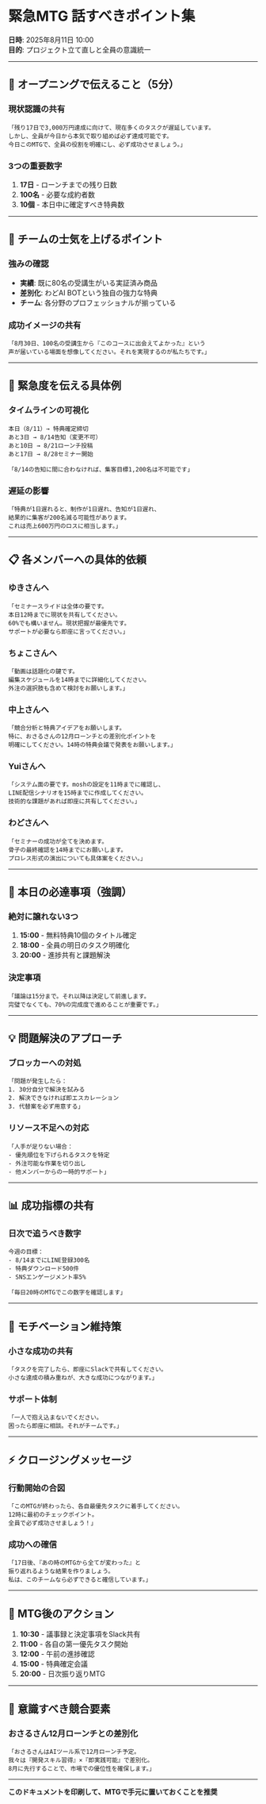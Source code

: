 # 緊急MTG 話すべきポイント集
**日時**: 2025年8月11日 10:00  
**目的**: プロジェクト立て直しと全員の意識統一

---

## 🎯 オープニングで伝えること（5分）

### 現状認識の共有
```
「残り17日で3,000万円達成に向けて、現在多くのタスクが遅延しています。
しかし、全員が今日から本気で取り組めば必ず達成可能です。
今日このMTGで、全員の役割を明確にし、必ず成功させましょう。」
```

### 3つの重要数字
1. **17日** - ローンチまでの残り日数
2. **100名** - 必要な成約者数
3. **10個** - 本日中に確定すべき特典数

---

## 💪 チームの士気を上げるポイント

### 強みの確認
- **実績**: 既に80名の受講生がいる実証済み商品
- **差別化**: わどAI BOTという独自の強力な特典
- **チーム**: 各分野のプロフェッショナルが揃っている

### 成功イメージの共有
```
「8月30日、100名の受講生から『このコースに出会えてよかった』という
声が届いている場面を想像してください。それを実現するのが私たちです。」
```

---

## 🚨 緊急度を伝える具体例

### タイムラインの可視化
```
本日（8/11）→ 特典確定締切
あと3日 → 8/14告知（変更不可）
あと10日 → 8/21ローンチ投稿
あと17日 → 8/28セミナー開始

「8/14の告知に間に合わなければ、集客目標1,200名は不可能です」
```

### 遅延の影響
```
「特典が1日遅れると、制作が1日遅れ、告知が1日遅れ、
結果的に集客が200名減る可能性があります。
これは売上600万円のロスに相当します。」
```

---

## 📋 各メンバーへの具体的依頼

### ゆきさんへ
```
「セミナースライドは全体の要です。
本日12時までに現状を共有してください。
60%でも構いません。現状把握が最優先です。
サポートが必要なら即座に言ってください。」
```

### ちょこさんへ
```
「動画は話題化の鍵です。
編集スケジュールを14時までに詳細化してください。
外注の選択肢も含めて検討をお願いします。」
```

### 中上さんへ
```
「競合分析と特典アイデアをお願いします。
特に、おさるさんの12月ローンチとの差別化ポイントを
明確にしてください。14時の特典会議で発表をお願いします。」
```

### Yuiさんへ
```
「システム面の要です。moshの設定を11時までに確認し、
LINE配信シナリオを15時までに作成してください。
技術的な課題があれば即座に共有してください。」
```

### わどさんへ
```
「セミナーの成功が全てを決めます。
骨子の最終確認を14時までにお願いします。
プロレス形式の演出についても具体案をください。」
```

---

## 🎯 本日の必達事項（強調）

### 絶対に譲れない3つ
1. **15:00** - 無料特典10個のタイトル確定
2. **18:00** - 全員の明日のタスク明確化
3. **20:00** - 進捗共有と課題解決

### 決定事項
```
「議論は15分まで。それ以降は決定して前進します。
完璧でなくても、70%の完成度で進めることが重要です。」
```

---

## 💡 問題解決のアプローチ

### ブロッカーへの対処
```
「問題が発生したら：
1. 30分自分で解決を試みる
2. 解決できなければ即エスカレーション
3. 代替案を必ず用意する」
```

### リソース不足への対応
```
「人手が足りない場合：
- 優先順位を下げられるタスクを特定
- 外注可能な作業を切り出し
- 他メンバーからの一時的サポート」
```

---

## 📊 成功指標の共有

### 日次で追うべき数字
```
今週の目標：
- 8/14までにLINE登録300名
- 特典ダウンロード500件
- SNSエンゲージメント率5%

「毎日20時のMTGでこの数字を確認します」
```

---

## 🚀 モチベーション維持策

### 小さな成功の共有
```
「タスクを完了したら、即座にSlackで共有してください。
小さな達成の積み重ねが、大きな成功につながります。」
```

### サポート体制
```
「一人で抱え込まないでください。
困ったら即座に相談。それがチームです。」
```

---

## ⚡ クロージングメッセージ

### 行動開始の合図
```
「このMTGが終わったら、各自最優先タスクに着手してください。
12時に最初のチェックポイント。
全員で必ず成功させましょう！」
```

### 成功への確信
```
「17日後、『あの時のMTGから全てが変わった』と
振り返れるような結果を作りましょう。
私は、このチームなら必ずできると確信しています。」
```

---

## 📝 MTG後のアクション

1. **10:30** - 議事録と決定事項をSlack共有
2. **11:00** - 各自の第一優先タスク開始
3. **12:00** - 午前の進捗確認
4. **15:00** - 特典確定会議
5. **20:00** - 日次振り返りMTG

---

## 🎯 意識すべき競合要素

### おさるさん12月ローンチとの差別化
```
「おさるさんはAIツール系で12月ローンチ予定。
我々は『開発スキル習得』×『即実践可能』で差別化。
8月に先行することで、市場での優位性を確保します。」
```

---

**このドキュメントを印刷して、MTGで手元に置いておくことを推奨**